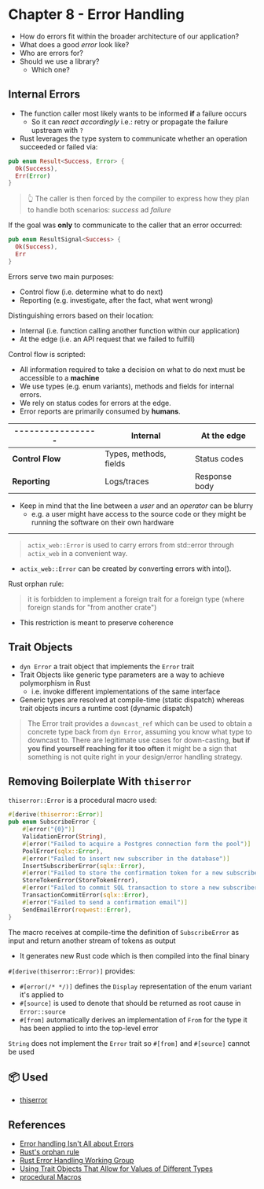 # Chapter 8 - Error Handling

- How do errors fit within the broader architecture of our application?
- What does a good _error_ look like?
- Who are errors for?
- Should we use a library?
  - Which one?

## Internal Errors

- The function caller most likely wants to be informed **if** a failure occurs
  - So it can _react accordingly_ i.e.: retry or propagate the failure upstream with `?`
- Rust leverages the type system to communicate whether an operation succeeded or failed via:

```rust
pub enum Result<Success, Error> {
  Ok(Success),
  Err(Error)
}
```

> 👆 The caller is then forced by the compiler to express how they plan to handle both scenarios: _success_ ad _failure_

If the goal was **only** to communicate to the caller that an error occurred:

```rust
pub enum ResultSignal<Success> {
  Ok(Success),
  Err
}
```

Errors serve two main purposes:

- Control flow (i.e. determine what to do next)
- Reporting (e.g. investigate, after the fact, what went wrong)

Distinguishing errors based on their location:

- Internal (i.e. function calling another function within our application)
- At the edge (i.e. an API request that we failed to fulfill)

Control flow is scripted:

- All information required to take a decision on what to do next must be accessible to a **machine**
- We use types (e.g. enum variants), methods and fields for internal errors.
- We rely on status codes for errors at the edge.
- Error reports are primarily consumed by **humans**.

| ----------------- | **Internal**           | **At the edge** |
| ----------------- | ---------------------- | --------------- |
| **Control Flow**  | Types, methods, fields | Status codes    |
| **Reporting**     | Logs/traces            | Response body   |

- Keep in mind that the line between a _user_ and an _operator_ can be blurry
  - e.g. a user might have access to the source code or they might be running the software on their own hardware

---

> `actix_web::Error` is used to carry errors from std::error through `actix_web` in a convenient way.

- `actix_web::Error` can be created by converting errors with into().

Rust orphan rule:

> it is forbidden to implement a foreign trait for a foreign type (where foreign stands for "from another crate")

- This restriction is meant to preserve coherence

## Trait Objects

- `dyn Error` a trait object that implements the `Error` trait
- Trait Objects like generic type parameters are a way to achieve polymorphism in Rust
  - i.e. invoke different implementations of the same interface
- Generic types are resolved at compile-time (static dispatch) whereas trait objects incurs a runtime cost (dynamic dispatch)

> The Error trait provides a `downcast_ref` which can be used to obtain a concrete type back from `dyn Error`,
> assuming you know what type to downcast to. There are legitimate use cases for down-casting,
> **but if you find yourself reaching for it too often** it might be a sign that something is not quite right in your design/error handling strategy.

## Removing Boilerplate With `thiserror`

`thiserror::Error` is a procedural macro used:

```rust
#[derive(thiserror::Error)]
pub enum SubscribeError {
    #[error("{0}")]
    ValidationError(String),
    #[error("Failed to acquire a Postgres connection form the pool")]
    PoolError(sqlx::Error),
    #[error("Failed to insert new subscriber in the database")]
    InsertSubscriberError(sqlx::Error),
    #[error("Failed to store the confirmation token for a new subscriber")]
    StoreTokenError(StoreTokenError),
    #[error("Failed to commit SQL transaction to store a new subscriber")]
    TransactionCommitError(sqlx::Error),
    #[error("Failed to send a confirmation email")]
    SendEmailError(reqwest::Error),
}
```

The macro receives at compile-time the definition of `SubscribeError` as input and return another stream of tokens as output

- It generates new Rust code which is then compiled into the final binary

`#[derive(thiserror::Error)]` provides:

- `#[error(/* */)]` defines the `Display` representation of the enum variant it's applied to
- `#[source]` is used to denote that should be returned as root cause in `Error::source`
- `#[from]` automatically derives an implementation of `From` for the type it has been applied to into the top-level error

`String` does not implement the `Error` trait so `#[from]` and `#[source]` cannot be used

## 📦 Used

- [thiserror](https://github.com/dtolnay/thiserror)

## References

- [Error handling Isn't All about Errors](https://www.youtube.com/watch?v=rAF8mLI0naQ)
- [Rust's orphan rule](https://doc.rust-lang.org/book/ch10-02-traits.html#implementing-a-trait-on-a-type)
- [Rust Error Handling Working Group](https://blog.rust-lang.org/inside-rust/2020/11/23/What-the-error-handling-project-group-is-working-on.html)
- [Using Trait Objects That Allow for Values of Different Types](https://doc.rust-lang.org/book/ch17-02-trait-objects.html)
- [procedural Macros](https://doc.rust-lang.org/reference/procedural-macros.html)
